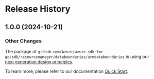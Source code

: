 # Release History

## 1.0.0 (2024-10-21)
### Other Changes

The package of `github.com/Azure/azure-sdk-for-go/sdk/resourcemanager/databoundaries/armdataboundaries` is using our [next generation design principles](https://azure.github.io/azure-sdk/general_introduction.html).

To learn more, please refer to our documentation [Quick Start](https://aka.ms/azsdk/go/mgmt).